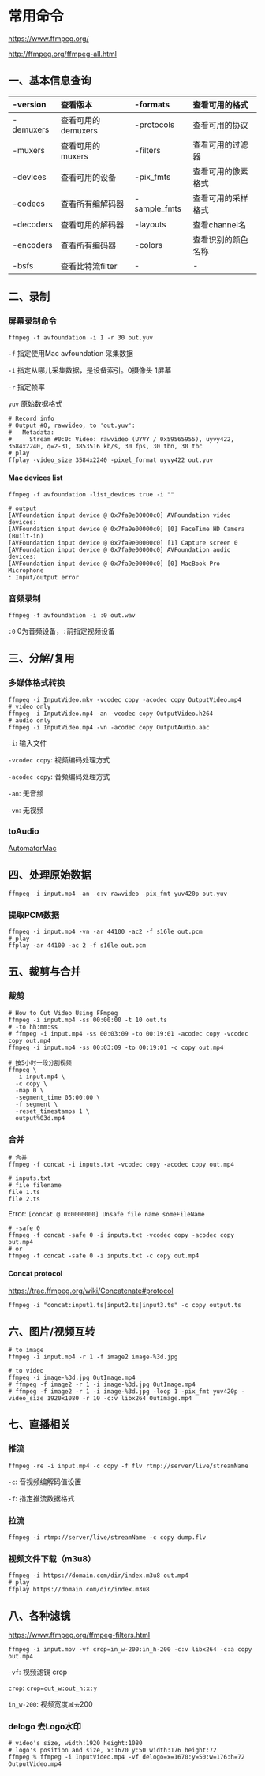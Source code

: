 # 常用命令

https://www.ffmpeg.org/

http://ffmpeg.org/ffmpeg-all.html

## 一、基本信息查询

|-version|查看版本|-formats|查看可用的格式|
|:--|:--|:--|:--|
|-demuxers|查看可用的demuxers|-protocols|查看可用的协议|
|-muxers|查看可用的muxers|-filters|查看可用的过滤器|
|-devices|查看可用的设备|-pix_fmts|查看可用的像素格式|
|-codecs|查看所有编解码器|-sample_fmts|查看可用的采样格式|
|-decoders|查看可用的解码器|-layouts|查看channel名|
|-encoders|查看所有编码器|-colors|查看识别的颜色名称|
|-bsfs|查看比特流filter|-|-|

## 二、录制

### 屏幕录制命令

```shell
ffmpeg -f avfoundation -i 1 -r 30 out.yuv
```

`-f` 指定使用Mac avfoundation 采集数据

`-i` 指定从哪儿采集数据，是设备索引。0摄像头 1屏幕

`-r` 指定帧率

`yuv` 原始数据格式

```shell
# Record info
# Output #0, rawvideo, to 'out.yuv':
#   Metadata:
#     Stream #0:0: Video: rawvideo (UYVY / 0x59565955), uyvy422, 3584x2240, q=2-31, 3853516 kb/s, 30 fps, 30 tbn, 30 tbc
# play
ffplay -video_size 3584x2240 -pixel_format uyvy422 out.yuv
```

#### Mac devices list

```shell
ffmpeg -f avfoundation -list_devices true -i ""
```

```shell
# output
[AVFoundation input device @ 0x7fa9e00000c0] AVFoundation video devices:
[AVFoundation input device @ 0x7fa9e00000c0] [0] FaceTime HD Camera (Built-in)
[AVFoundation input device @ 0x7fa9e00000c0] [1] Capture screen 0
[AVFoundation input device @ 0x7fa9e00000c0] AVFoundation audio devices:
[AVFoundation input device @ 0x7fa9e00000c0] [0] MacBook Pro Microphone
: Input/output error
```

### 音频录制

```shell
ffmpeg -f avfoundation -i :0 out.wav
```

`:0` 0为音频设备，`:`前指定视频设备

## 三、分解/复用

### 多媒体格式转换

```shell
ffmpeg -i InputVideo.mkv -vcodec copy -acodec copy OutputVideo.mp4
# video only
ffmpeg -i InputVideo.mp4 -an -vcodec copy OutputVideo.h264
# audio only
ffmpeg -i InputVideo.mp4 -vn -acodec copy OutputAudio.aac
```

`-i`: 输入文件

`-vcodec copy`: 视频编码处理方式

`-acodec copy`: 音频编码处理方式

`-an`: 无音频

`-vn`: 无视频

### toAudio

[AutomatorMac](./AutomatorMac.md)

## 四、处理原始数据

```shell
ffmpeg -i input.mp4 -an -c:v rawvideo -pix_fmt yuv420p out.yuv
```

### 提取PCM数据

```shell
ffmpeg -i input.mp4 -vn -ar 44100 -ac2 -f s16le out.pcm
# play
ffplay -ar 44100 -ac 2 -f s16le out.pcm
```

## 五、裁剪与合并

### 裁剪

```shell
# How to Cut Video Using FFmpeg
ffmpeg -i input.mp4 -ss 00:00:00 -t 10 out.ts
# -to hh:mm:ss
# ffmpeg -i input.mp4 -ss 00:03:09 -to 00:19:01 -acodec copy -vcodec copy out.mp4
ffmpeg -i input.mp4 -ss 00:03:09 -to 00:19:01 -c copy out.mp4
```

```shell
# 按5小时一段分割视频
ffmpeg \
  -i input.mp4 \
  -c copy \
  -map 0 \
  -segment_time 05:00:00 \
  -f segment \
  -reset_timestamps 1 \
  output%03d.mp4
```

### 合并
```shell
# 合并
ffmpeg -f concat -i inputs.txt -vcodec copy -acodec copy out.mp4
```

```text
# inputs.txt
# file filename
file 1.ts
file 2.ts
```

Error: `[concat @ 0x0000000] Unsafe file name someFileName`

```shell
# -safe 0
ffmpeg -f concat -safe 0 -i inputs.txt -vcodec copy -acodec copy out.mp4
# or
ffmpeg -f concat -safe 0 -i inputs.txt -c copy out.mp4
```

#### Concat protocol

https://trac.ffmpeg.org/wiki/Concatenate#protocol

```shell
ffmpeg -i "concat:input1.ts|input2.ts|input3.ts" -c copy output.ts
```



## 六、图片/视频互转

```shell
# to image
ffmpeg -i input.mp4 -r 1 -f image2 image-%3d.jpg
```

```shell
# to video
ffmpeg -i image-%3d.jpg OutImage.mp4
# ffmpeg -f image2 -r 1 -i image-%3d.jpg OutImage.mp4
# ffmpeg -f image2 -r 1 -i image-%3d.jpg -loop 1 -pix_fmt yuv420p -video_size 1920x1080 -r 10 -c:v libx264 OutImage.mp4
```

## 七、直播相关

### 推流

```shell
ffmpeg -re -i input.mp4 -c copy -f flv rtmp://server/live/streamName
```

`-c`: 音视频编解码值设置

`-f`: 指定推流数据格式


### 拉流

```shell
ffmpeg -i rtmp://server/live/streamName -c copy dump.flv
```

### 视频文件下载（m3u8）

```shell
ffmpeg -i https://domain.com/dir/index.m3u8 out.mp4
# play
ffplay https://domain.com/dir/index.m3u8
```

## 八、各种滤镜

https://www.ffmpeg.org/ffmpeg-filters.html

```shell
ffmpeg -i input.mov -vf crop=in_w-200:in_h-200 -c:v libx264 -c:a copy out.mp4
```

`-vf`: 视频滤镜 crop

`crop`: `crop=out_w:out_h:x:y`

`in_w-200`: 视频宽度`减去`200

### delogo 去Logo水印

```shell
# video's size, width:1920 height:1080
# logo's position and size, x:1670 y:50 width:176 height:72
ffmpeg % ffmpeg -i InputVideo.mp4 -vf delogo=x=1670:y=50:w=176:h=72 OutputVideo.mp4
```
